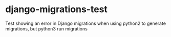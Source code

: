 django-migrations-test
======================

Test showing an error in Django migrations when using python2 to generate migrations, but python3 run migrations
